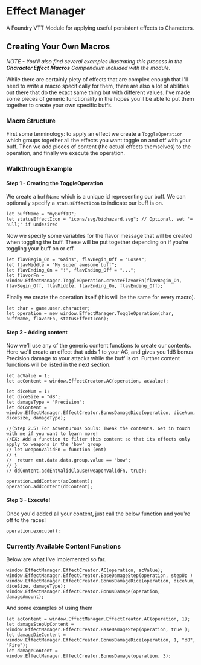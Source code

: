 # Effect Manager
A Foundry VTT Module for applying useful persistent effects to Characters.

## Creating Your Own Macros
*NOTE - You'll also find several examples illustrating this process in the **Character Effect Macros** Compendium included with the module.*

While there are certainly plety of effects that are complex enough that I'll need to write a macro specifically for them, there are also a lot of abilities out there that do the exact same thing but with different values. I've made some pieces of generic functionality in the hopes you'll be able to put them together to create your own specific buffs.

### Macro Structure
First some terminology: to apply an effect we create a `ToggleOperation` which groups together all the effects you want toggle on and off with your buff. Then we add pieces of content (the actual effects themselves) to the operation, and finally we execute the operation.

### Walkthrough Example
#### Step 1 - Creating the ToggleOperation
We create a `buffName` which is a unique id representing our buff. We can optionally specify a `statusEffectIcon` to indicate our buff is on.
```
let buffName = "myBuffID";
let statusEffectIcon = "icons/svg/biohazard.svg"; // Optional, set '= null;' if undesired
```

Now we specify some variables for the flavor message that will be created when toggling the buff. These will be put together depending on if you're toggling your buff on or off.
```
let flavBegin_On = "Gains", flavBegin_Off = "Loses";
let flavMiddle = "My super awesome buff";
let flavEnding_On = "!", flavEnding_Off = "...";
let flavorFn = window.EffectManager.ToggleOperation.createFlavorFn(flavBegin_On, flavBegin_Off, flavMiddle, flavEnding_On, flavEnding_Off);
```

Finally we create the operation itself (this will be the same for every macro).
```
let char = game.user.character;
let operation = new window.EffectManager.ToggleOperation(char, buffName, flavorFn, statusEffectIcon);
```

#### Step 2 - Adding content
Now we'll use any of the generic content functions to create our contents. Here we'll create an effect that adds 1 to your AC, and gives you 1d8 bonus Precision damage to your attacks while the buff is on. Further content functions will be listed in the next section.
```
let acValue = 1;
let acContent = window.EffectCreator.AC(operation, acValue);

let diceNum = 1;
let diceSize = "d8";
let damageType = "Precision";
let ddContent = window.EffectManager.EffectCreator.BonusDamageDice(operation, diceNum, diceSize, damageType);

//(Step 2.5) For Adventurous Souls: Tweak the contents. Get in touch with me if you want to learn more!
//EX: Add a function to filter this content so that its effects only apply to weapons in the 'bow' group
// let weaponValidFn = function (ent)
// {
// 	return ent.data.data.group.value == "bow";
// }
// ddContent.addEntValidClause(weaponValidFn, true);

operation.addContent(acContent);
operation.addContent(ddContent);
```

#### Step 3 - Execute!
Once you'd added all your content, just call the below function and you're off to the races!
```
operation.execute();
```

### Currently Available Content Functions
Below are what I've implemented so far.
```
window.EffectManager.EffectCreator.AC(operation, acValue);
window.EffectManager.EffectCreator.BaseDamageStep(operation, stepUp )
window.EffectManager.EffectCreator.BonusDamageDice(operation, diceNum, diceSize, damageType);
window.EffectManager.EffectCreator.BonusDamage(operation, damageAmount);

```
And some examples of using them
```
let acContent = window.EffectManager.EffectCreator.AC(operation, 1);
let damageStepUpContent = window.EffectManager.EffectCreator.BaseDamageStep(operation, true );
let damageDieContent = window.EffectManager.EffectCreator.BonusDamageDice(operation, 1, "d8", "Fire");
let damageContent = window.EffectManager.EffectCreator.BonusDamage(operation, 3);
```